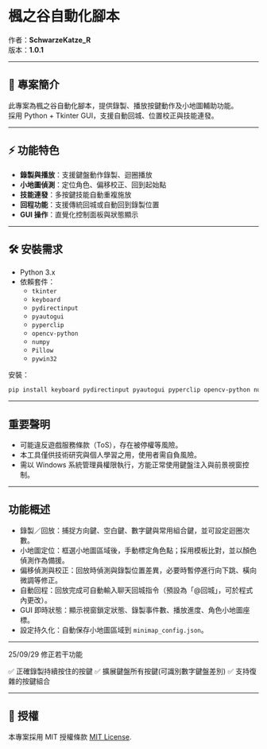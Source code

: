 # 楓之谷自動化腳本

作者：**SchwarzeKatze_R**  
版本：**1.0.1**

---

## 📖 專案簡介
此專案為楓之谷自動化腳本，提供錄製、播放按鍵動作及小地圖輔助功能。  
採用 Python + Tkinter GUI，支援自動回城、位置校正與技能連發。

---

## ⚡ 功能特色
- **錄製與播放**：支援鍵盤動作錄製、迴圈播放  
- **小地圖偵測**：定位角色、偏移校正、回到起始點  
- **技能連發**：多按鍵技能自動重複施放  
- **回程功能**：支援傳統回城或自動回到錄製位置  
- **GUI 操作**：直覺化控制面板與狀態顯示  

---

## 🛠️ 安裝需求
- Python 3.x
- 依賴套件：
  - `tkinter`
  - `keyboard`
  - `pydirectinput`
  - `pyautogui`
  - `pyperclip`
  - `opencv-python`
  - `numpy`
  - `Pillow`
  - `pywin32`

安裝：
```bash
pip install keyboard pydirectinput pyautogui pyperclip opencv-python numpy pillow pywin32
```

---

## 重要聲明

- 可能違反遊戲服務條款（ToS），存在被停權等風險。
- 本工具僅供技術研究與個人學習之用，使用者需自負風險。
- 需以 Windows 系統管理員權限執行，方能正常使用鍵盤注入與前景視窗控制。

---

## 功能概述

- 錄製／回放：捕捉方向鍵、空白鍵、數字鍵與常用組合鍵，並可設定迴圈次數。
- 小地圖定位：框選小地圖區域後，手動標定角色點；採用模板比對，並以顏色偵測作為備援。
- 偏移偵測與校正：回放時偵測與錄製位置差異，必要時暫停進行向下跳、橫向微調等修正。
- 自動回程：回放完成可自動輸入聊天回城指令（預設為「@回城」，可於程式內更改）。
- GUI 即時狀態：顯示視窗鎖定狀態、錄製事件數、播放進度、角色小地圖座標。
- 設定持久化：自動保存小地圖區域到 `minimap_config.json`。

---
25/09/29 修正若干功能

 ✅ 正確錄製持續按住的按鍵
 ✅ 擴展鍵盤所有按鍵(可識別數字鍵盤差別)
 ✅ 支持復雜的按鍵組合


---


## 📄 授權

本專案採用 MIT 授權條款 [MIT License](https://github.com/kuroneko11375/Salary-Calculator/blob/main/LICENSE).

